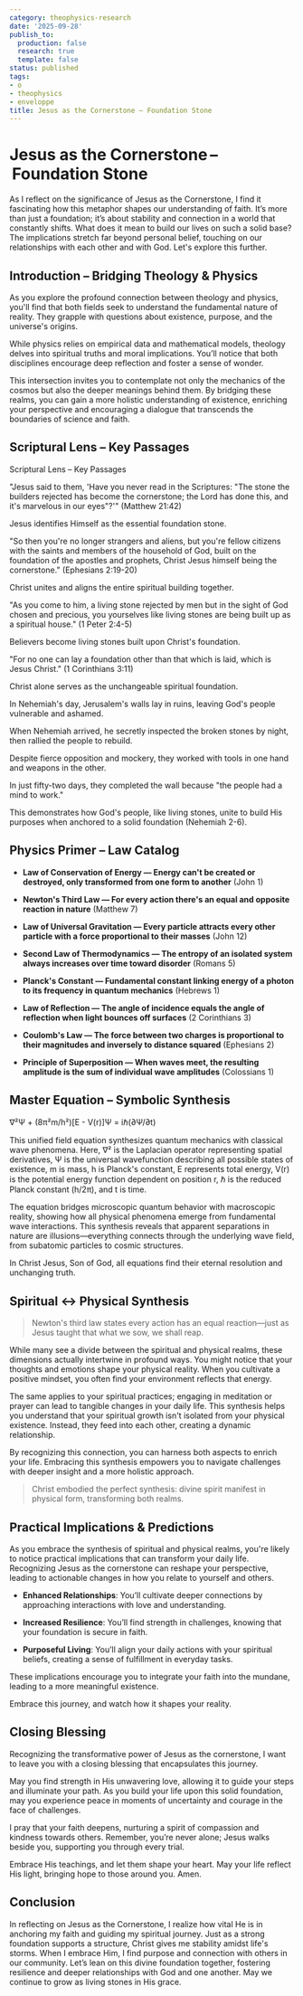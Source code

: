 ```yaml
---
category: theophysics-research
date: '2025-09-28'
publish_to:
  production: false
  research: true
  template: false
status: published
tags:
- o
- theophysics
- enveloppe
title: Jesus as the Cornerstone – Foundation Stone
---
```

   
# Jesus as the Cornerstone – Foundation Stone   
   
As I reflect on the significance of Jesus as the Cornerstone, I find it fascinating how this metaphor shapes our understanding of faith. It’s more than just a foundation; it’s about stability and connection in a world that constantly shifts. What does it mean to build our lives on such a solid base? The implications stretch far beyond personal belief, touching on our relationships with each other and with God. Let's explore this further.   
   
## Introduction – Bridging Theology & Physics   
   
As you explore the profound connection between theology and physics, you'll find that both fields seek to understand the fundamental nature of reality. They grapple with questions about existence, purpose, and the universe's origins.   
   
While physics relies on empirical data and mathematical models, theology delves into spiritual truths and moral implications. You’ll notice that both disciplines encourage deep reflection and foster a sense of wonder.   
   
This intersection invites you to contemplate not only the mechanics of the cosmos but also the deeper meanings behind them. By bridging these realms, you can gain a more holistic understanding of existence, enriching your perspective and encouraging a dialogue that transcends the boundaries of science and faith.   
   
## Scriptural Lens – Key Passages   
   
Scriptural Lens – Key Passages   
   
"Jesus said to them, 'Have you never read in the Scriptures: "The stone the builders rejected has become the cornerstone; the Lord has done this, and it's marvelous in our eyes"?'" (Matthew 21:42)   
   
Jesus identifies Himself as the essential foundation stone.   
   
"So then you're no longer strangers and aliens, but you're fellow citizens with the saints and members of the household of God, built on the foundation of the apostles and prophets, Christ Jesus himself being the cornerstone." (Ephesians 2:19-20)   
   
Christ unites and aligns the entire spiritual building together.   
   
"As you come to him, a living stone rejected by men but in the sight of God chosen and precious, you yourselves like living stones are being built up as a spiritual house." (1 Peter 2:4-5)   
   
Believers become living stones built upon Christ's foundation.   
   
"For no one can lay a foundation other than that which is laid, which is Jesus Christ." (1 Corinthians 3:11)   
   
Christ alone serves as the unchangeable spiritual foundation.   
   
In Nehemiah's day, Jerusalem's walls lay in ruins, leaving God's people vulnerable and ashamed.   
   
When Nehemiah arrived, he secretly inspected the broken stones by night, then rallied the people to rebuild.   
   
Despite fierce opposition and mockery, they worked with tools in one hand and weapons in the other.   
   
In just fifty-two days, they completed the wall because "the people had a mind to work."   
   
This demonstrates how God's people, like living stones, unite to build His purposes when anchored to a solid foundation (Nehemiah 2-6).   
   
## Physics Primer – Law Catalog   
   
   
- **Law of Conservation of Energy — Energy can't be created or destroyed, only transformed from one form to another** (John 1)   
   
   
- **Newton's Third Law — For every action there's an equal and opposite reaction in nature** (Matthew 7)   
   
   
- **Law of Universal Gravitation — Every particle attracts every other particle with a force proportional to their masses** (John 12)   
   
   
- **Second Law of Thermodynamics — The entropy of an isolated system always increases over time toward disorder** (Romans 5)   
   
   
- **Planck's Constant — Fundamental constant linking energy of a photon to its frequency in quantum mechanics** (Hebrews 1)   
   
   
- **Law of Reflection — The angle of incidence equals the angle of reflection when light bounces off surfaces** (2 Corinthians 3)   
   
   
- **Coulomb's Law — The force between two charges is proportional to their magnitudes and inversely to distance squared** (Ephesians 2)   
   
   
- **Principle of Superposition — When waves meet, the resulting amplitude is the sum of individual wave amplitudes** (Colossians 1)   
   
## Master Equation – Symbolic Synthesis   
   
∇²Ψ + (8π²m/h²)[E - V(r)]Ψ = iℏ(∂Ψ/∂t)   
   
This unified field equation synthesizes quantum mechanics with classical wave phenomena. Here, ∇² is the Laplacian operator representing spatial derivatives, Ψ is the universal wavefunction describing all possible states of existence, m is mass, h is Planck's constant, E represents total energy, V(r) is the potential energy function dependent on position r, ℏ is the reduced Planck constant (h/2π), and t is time.   
   
The equation bridges microscopic quantum behavior with macroscopic reality, showing how all physical phenomena emerge from fundamental wave interactions. This synthesis reveals that apparent separations in nature are illusions—everything connects through the underlying wave field, from subatomic particles to cosmic structures.   
   
In Christ Jesus, Son of God, all equations find their eternal resolution and unchanging truth.   
   
## Spiritual ↔ Physical Synthesis   
   
> Newton's third law states every action has an equal reaction—just as Jesus taught that what we sow, we shall reap.   
   
While many see a divide between the spiritual and physical realms, these dimensions actually intertwine in profound ways. You might notice that your thoughts and emotions shape your physical reality. When you cultivate a positive mindset, you often find your environment reflects that energy.   
   
The same applies to your spiritual practices; engaging in meditation or prayer can lead to tangible changes in your daily life. This synthesis helps you understand that your spiritual growth isn't isolated from your physical existence. Instead, they feed into each other, creating a dynamic relationship.   
   
By recognizing this connection, you can harness both aspects to enrich your life. Embracing this synthesis empowers you to navigate challenges with deeper insight and a more holistic approach.   
   
> Christ embodied the perfect synthesis: divine spirit manifest in physical form, transforming both realms.   
   
## Practical Implications & Predictions   
   
As you embrace the synthesis of spiritual and physical realms, you're likely to notice practical implications that can transform your daily life. Recognizing Jesus as the cornerstone can reshape your perspective, leading to actionable changes in how you relate to yourself and others.   
   
   
- **Enhanced Relationships**: You’ll cultivate deeper connections by approaching interactions with love and understanding.   
   
   
- **Increased Resilience**: You’ll find strength in challenges, knowing that your foundation is secure in faith.   
   
   
- **Purposeful Living**: You’ll align your daily actions with your spiritual beliefs, creating a sense of fulfillment in everyday tasks.   
   
These implications encourage you to integrate your faith into the mundane, leading to a more meaningful existence.   
   
Embrace this journey, and watch how it shapes your reality.   
   
## Closing Blessing   
   
Recognizing the transformative power of Jesus as the cornerstone, I want to leave you with a closing blessing that encapsulates this journey.   
   
May you find strength in His unwavering love, allowing it to guide your steps and illuminate your path. As you build your life upon this solid foundation, may you experience peace in moments of uncertainty and courage in the face of challenges.   
   
I pray that your faith deepens, nurturing a spirit of compassion and kindness towards others. Remember, you’re never alone; Jesus walks beside you, supporting you through every trial.   
   
Embrace His teachings, and let them shape your heart. May your life reflect His light, bringing hope to those around you. Amen.   
   
## Conclusion   
   
In reflecting on Jesus as the Cornerstone, I realize how vital He is in anchoring my faith and guiding my spiritual journey. Just as a strong foundation supports a structure, Christ gives me stability amidst life's storms. When I embrace Him, I find purpose and connection with others in our community. Let’s lean on this divine foundation together, fostering resilience and deeper relationships with God and one another. May we continue to grow as living stones in His grace.
